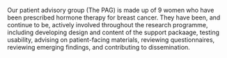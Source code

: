 Our patient advisory group (The PAG) is made up of 9 women who have been prescribed hormone therapy for breast cancer. They have been, and continue to be, actively involved throughout the research programme, including developing design and content of the support packaage, testing usability, advising on patient-facing materials, reviewing questionnaires, reviewing emerging findings, and contributing to dissemination. 
